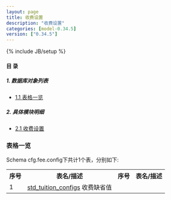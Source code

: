 ```yaml
---
layout: page
title: 收费设置 
description: "收费设置"
categories: [model-0.34.5]
version: ["0.34.5"]
---
```

{% include JB/setup %}

#### 目 录

##### 1. 数据库对象列表
  * [1.1 表格一览](index.html#表格一览)

##### 2. 具体模块明细
* [2.1 收费设置](/model/cfg/fee.config/all.html)

### 表格一览
Schema cfg.fee.config下共计1个表，分别如下:

<table class="table table-bordered table-striped table-condensed">
  <tr>
    <th class="info_header text-center">序号</th>
    <th class="info_header">表名/描述</th>
    <th class="info_header text-center">序号</th>
    <th class="info_header">表名/描述</th>
  </tr>
  <tr>
    <td>1</td>
    <td><a href="/model/cfg/fee.config/all.html#表格-std_tuition_configs-收费缺省值">std_tuition_configs</a> 收费缺省值</td>
    <td></td>
    <td></td>
  </tr>
</table>

